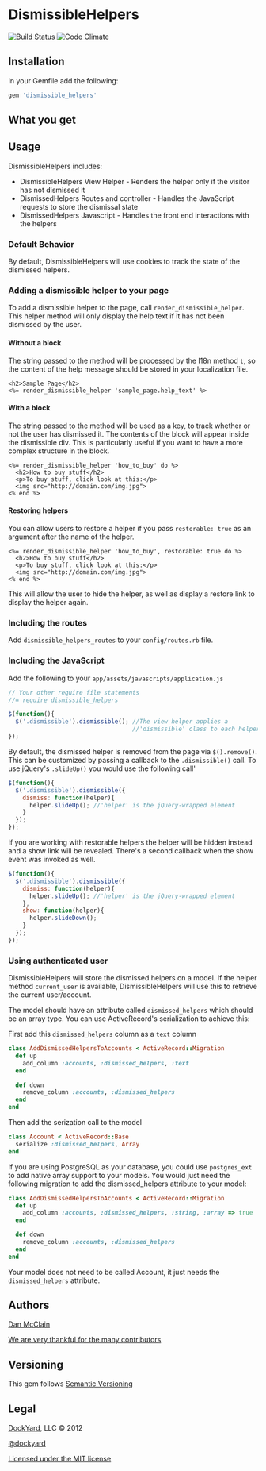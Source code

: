 # DismissibleHelpers #

[![Build Status](https://travis-ci.org/dockyard/dismissible_helpers.png?branch=master)](https://travis-ci.org/dockyard/dismissible_helpers)
[![Code Climate](https://codeclimate.com/badge.png)](https://codeclimate.com/github/dockyard/dismissible_helpers)



## Installation ##

In your Gemfile add the following:

```ruby
gem 'dismissible_helpers'
```

## What you get ##

## Usage ##

DismissibleHelpers includes:

  * DismissibleHelpers View Helper - Renders the helper only if the
visitor has not dismissed it
  * DismissedHelpers Routes and controller - Handles the JavaScript
requests to store the dismissal state
  * DismissedHelpers Javascript - Handles the front end interactions
with the helpers

### Default Behavior ###

By default, DismissibleHelpers will use cookies to track the state of
the dismissed helpers.

### Adding a dismissible helper to your page ###

To add a dismissible helper to the page, call
`render_dismissible_helper`. This helper method will only display the
help text if it has not been dismissed by the user.

#### Without a block

The string passed to the method will be processed by the I18n method `t`, so the content of the help message should be stored in your localization file.

```erb
<h2>Sample Page</h2>
<%= render_dismissible_helper 'sample_page.help_text' %>
```

#### With a block

The string passed to the method will be used as a key, to track whether or not the user has dismissed it. The contents of the block will appear inside the dismissible div. This is particularly useful if you want to have a more complex structure in the block.

```erb
<%= render_dismissible_helper 'how_to_buy' do %>
  <h2>How to buy stuff</h2>
  <p>To buy stuff, click look at this:</p>
  <img src="http://domain.com/img.jpg">
<% end %>
```

#### Restoring helpers

You can allow users to restore a helper if you pass `restorable: true` as an argument after the name of the helper.

```erb
<%= render_dismissible_helper 'how_to_buy', restorable: true do %>
  <h2>How to buy stuff</h2>
  <p>To buy stuff, click look at this:</p>
  <img src="http://domain.com/img.jpg">
<% end %>
```

This will allow the user to hide the helper, as well as display a restore link to display the helper again.

### Including the routes ###

Add `dismissible_helpers_routes` to your `config/routes.rb` file.

### Including the JavaScript ##

Add the following to your `app/assets/javascripts/application.js`

```javascript
// Your other require file statements
//= require dismissible_helpers

$(function(){
  $('.dismissible').dismissible(); //The view helper applies a
                                   //'dismissible' class to each helper div
});
```

By default, the dismissed helper is removed from the page via
`$().remove()`. This can be customized by passing a callback to the
`.dismissible()` call. To use jQuery's `.slideUp()` you would use the
following call'

```javascript
$(function(){
  $('.dismissible').dismissible({
    dismiss: function(helper){
      helper.slideUp(); //'helper' is the jQuery-wrapped element
    }
  });
});
```

If you are working with restorable helpers the helper will be hidden instead
and a show link will be revealed.
There's a second callback when the show event was invoked as well.

```javascript
$(function(){
  $('.dismissible').dismissible({
    dismiss: function(helper){
      helper.slideUp(); //'helper' is the jQuery-wrapped element
    },
    show: function(helper){
      helper.slideDown();
    }
  });
});
```

### Using authenticated user ###

DismissibleHelpers will store the dismissed helpers on a model.
If the helper method `current_user` is available, DismissibleHelpers
will use this to retrieve the current user/account.

The model should have an attribute called `dismissed_helpers` which should
be an array type. You can use ActiveRecord's serialization to achieve this:

First add this `dismissed_helpers` column as a `text` column

```ruby
class AddDismissedHelpersToAccounts < ActiveRecord::Migration
  def up
    add_column :accounts, :dismissed_helpers, :text
  end

  def down
    remove_column :accounts, :dismissed_helpers
  end
end
```

Then add the serization call to the model

```ruby
class Account < ActiveRecord::Base
  serialize :dismissed_helpers, Array
end
```

If you are using PostgreSQL as your database, you could use
`postgres_ext` to add native array support to your models. You would
just need the following migration to add the dismissed_helpers attribute
to your model:

```ruby
class AddDismissedHelpersToAccounts < ActiveRecord::Migration
  def up
    add_column :accounts, :dismissed_helpers, :string, :array => true
  end

  def down
    remove_column :accounts, :dismissed_helpers
  end
end
```

Your model does not need to be called Account, it just needs the
`dismissed_helpers` attribute.

## Authors ##

[Dan McClain](http://twitter.com/_danmcclain)

[We are very thankful for the many contributors](https://github.com/dockyard/dismissible_helpers/graphs/contributors)

## Versioning ##

This gem follows [Semantic Versioning](http://semver.org)

## Legal ##

[DockYard](http://dockyard.com), LLC &copy; 2012

[@dockyard](http://twitter.com/dockyard)

[Licensed under the MIT license](http://www.opensource.org/licenses/mit-license.php)
